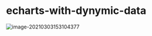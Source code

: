 # echarts-with-dynymic-data

![image-20210303153104377](C:\Users\chenh\AppData\Roaming\Typora\typora-user-images\image-20210303153104377.png)